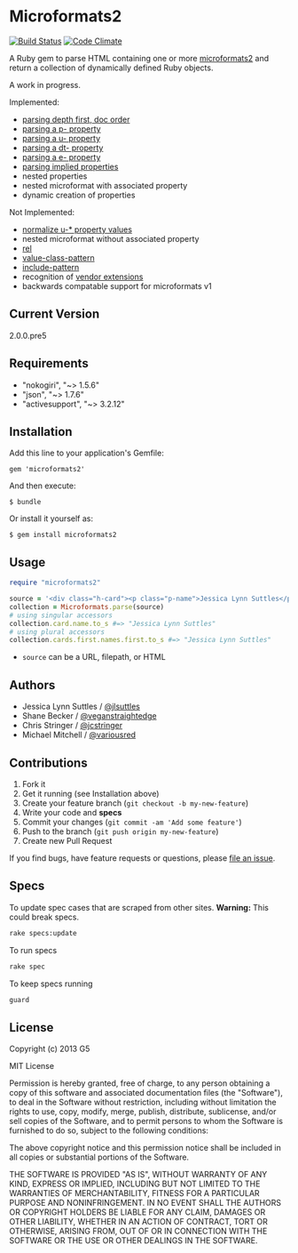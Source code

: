 # Microformats2

[![Build Status](https://travis-ci.org/G5/microformats2.png?branch=master)](https://travis-ci.org/G5/microformats2)
[![Code Climate](https://codeclimate.com/github/G5/microformats2.png)](https://codeclimate.com/github/G5/microformats2)

A Ruby gem to parse HTML containing one or more [microformats2](http://microformats.org/wiki/microformats-2)
and return a collection of dynamically defined Ruby objects.

A work in progress.

Implemented:

* [parsing depth first, doc order](http://microformats.org/wiki/microformats2-parsing#parse_a_document_for_microformats)
* [parsing a p- property](http://microformats.org/wiki/microformats2-parsing#parsing_a_p-_property)
* [parsing a u- property](http://microformats.org/wiki/microformats2-parsing#parsing_a_u-_property)
* [parsing a dt- property](http://microformats.org/wiki/microformats2-parsing#parsing_a_dt-_property)
* [parsing a e- property](http://microformats.org/wiki/microformats2-parsing#parsing_a_e-_property)
* [parsing implied properties](http://microformats.org/wiki/microformats-2-parsing#parsing_for_implied_properties)
* nested properties
* nested microformat with associated property
* dynamic creation of properties

Not Implemented:

* [normalize u-* property values](http://microformats.org/wiki/microformats2-parsing-faq#normalizing_u-.2A_property_values)
* nested microformat without associated property
* [rel](http://microformats.org/wiki/rel)
* [value-class-pattern](http://microformats.org/wiki/value-class-pattern)
* [include-pattern](http://microformats.org/wiki/include-pattern)
* recognition of [vendor extensions](http://microformats.org/wiki/microformats2#VENDOR_EXTENSIONS)
* backwards compatable support for microformats v1


## Current Version

2.0.0.pre5


## Requirements

* "nokogiri", "~> 1.5.6"
* "json", "~> 1.7.6"
* "activesupport", "~> 3.2.12"


## Installation

Add this line to your application's Gemfile:

    gem 'microformats2'

And then execute:

    $ bundle

Or install it yourself as:

    $ gem install microformats2


## Usage

```ruby
require "microformats2"

source = '<div class="h-card"><p class="p-name">Jessica Lynn Suttles</p></div>'
collection = Microformats.parse(source)
# using singular accessors
collection.card.name.to_s #=> "Jessica Lynn Suttles"
# using plural accessors
collection.cards.first.names.first.to_s #=> "Jessica Lynn Suttles"
```

* `source` can be a URL, filepath, or HTML

## Authors

* Jessica Lynn Suttles / [@jlsuttles](https://github.com/jlsuttles)
* Shane Becker / [@veganstraightedge](https://github.com/veganstraightedge)
* Chris Stringer / [@jcstringer](https://github.com/jcstringer)
* Michael Mitchell / [@variousred](https://github.com/variousred)

## Contributions

1. Fork it
2. Get it running (see Installation above)
3. Create your feature branch (`git checkout -b my-new-feature`)
4. Write your code and **specs**
5. Commit your changes (`git commit -am 'Add some feature'`)
6. Push to the branch (`git push origin my-new-feature`)
7. Create new Pull Request

If you find bugs, have feature requests or questions, please
[file an issue](https://github.com/G5/microformats2/issues).


## Specs

To update spec cases that are scraped from other sites.
**Warning:** This could break specs.
```bash
rake specs:update
```

To run specs
```bash
rake spec
```

To keep specs running
```bash
guard
```


## License

Copyright (c) 2013 G5

MIT License

Permission is hereby granted, free of charge, to any person obtaining
a copy of this software and associated documentation files (the
"Software"), to deal in the Software without restriction, including
without limitation the rights to use, copy, modify, merge, publish,
distribute, sublicense, and/or sell copies of the Software, and to
permit persons to whom the Software is furnished to do so, subject to
the following conditions:

The above copyright notice and this permission notice shall be
included in all copies or substantial portions of the Software.

THE SOFTWARE IS PROVIDED "AS IS", WITHOUT WARRANTY OF ANY KIND,
EXPRESS OR IMPLIED, INCLUDING BUT NOT LIMITED TO THE WARRANTIES OF
MERCHANTABILITY, FITNESS FOR A PARTICULAR PURPOSE AND
NONINFRINGEMENT. IN NO EVENT SHALL THE AUTHORS OR COPYRIGHT HOLDERS BE
LIABLE FOR ANY CLAIM, DAMAGES OR OTHER LIABILITY, WHETHER IN AN ACTION
OF CONTRACT, TORT OR OTHERWISE, ARISING FROM, OUT OF OR IN CONNECTION
WITH THE SOFTWARE OR THE USE OR OTHER DEALINGS IN THE SOFTWARE.
